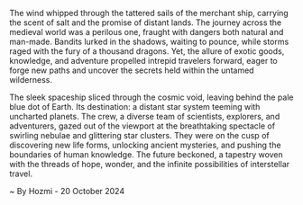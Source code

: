 
The wind whipped through the tattered sails of the merchant ship, carrying the scent of salt and the promise of distant lands. The journey across the medieval world was a perilous one, fraught with dangers both natural and man-made. Bandits lurked in the shadows, waiting to pounce, while storms raged with the fury of a thousand dragons. Yet, the allure of exotic goods, knowledge, and adventure propelled intrepid travelers forward, eager to forge new paths and uncover the secrets held within the untamed wilderness.

The sleek spaceship sliced through the cosmic void, leaving behind the pale blue dot of Earth. Its destination: a distant star system teeming with uncharted planets. The crew, a diverse team of scientists, explorers, and adventurers, gazed out of the viewport at the breathtaking spectacle of swirling nebulae and glittering star clusters. They were on the cusp of discovering new life forms, unlocking ancient mysteries, and pushing the boundaries of human knowledge. The future beckoned, a tapestry woven with the threads of hope, wonder, and the infinite possibilities of interstellar travel. 

~ By Hozmi - 20 October 2024
